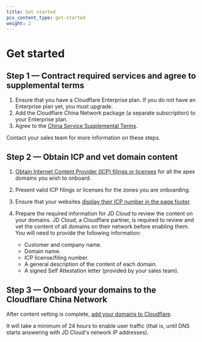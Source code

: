 ```yaml
---
title: Get started
pcx_content_type: get-started
weight: 2
---
```


# Get started

## Step 1 — Contract required services and agree to supplemental terms

1. Ensure that you have a Cloudflare Enterprise plan. If you do not have an Enterprise plan yet, you must upgrade.
2. Add the Cloudflare China Network package (a separate subscription) to your Enterprise plan.
3. Agree to the [China Service Supplemental Terms](https://www.cloudflare.com/supplemental-terms/#china-service).

Contact your sales team for more information on these steps.

## Step 2 — Obtain ICP and vet domain content

1. [Obtain Internet Content Provider (ICP) filings or licenses](/china-network/concepts/icp/#obtain-an-icp-number) for all the apex domains you wish to onboard.

2. Present valid ICP filings or licenses for the zones you are onboarding.

3. Ensure that your websites [display their ICP number in the page footer](/china-network/concepts/icp/#display-your-icp-number).

4. Prepare the required information for JD Cloud to review the content on your domains. JD Cloud, a Cloudflare partner, is required to review and vet the content of all domains on their network before enabling them. You will need to provide the following information:

    * Customer and company name.
    * Domain name.
    * ICP license/filing number.
    * A general description of the content of each domain.
    * A signed Self Attestation letter (provided by your sales team).

## Step 3 — Onboard your domains to the Cloudflare China Network

After content vetting is complete, [add your domains to Cloudflare]((/fundamentals/setup/account-setup/add-site/)).

It will take a minimum of 24 hours to enable user traffic (that is, until DNS starts answering with JD Cloud's network IP addresses).